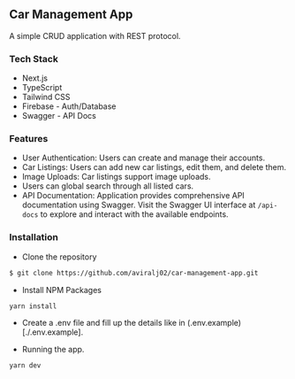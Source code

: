 ## Car Management App

A simple CRUD application with REST protocol.

### Tech Stack

- Next.js
- TypeScript
- Tailwind CSS
- Firebase - Auth/Database
- Swagger - API Docs

### Features

- User Authentication: Users can create and manage their accounts.
- Car Listings: Users can add new car listings, edit them, and delete them.
- Image Uploads: Car listings support image uploads.
- Users can global search through all listed cars.
- API Documentation: Application provides comprehensive API documentation using Swagger. Visit the Swagger UI interface at `/api-docs` to explore and interact with the available endpoints.

### Installation

- Clone the repository

```bash
$ git clone https://github.com/aviralj02/car-management-app.git
```

- Install NPM Packages

```bash
yarn install
```

- Create a .env file and fill up the details like in (.env.example)[./.env.example].

- Running the app.

```bash
yarn dev
```
